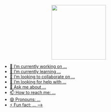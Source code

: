 <div align="center">
  <a href="https://github.com/JeffersonCorreiax>
  <img height="180em" src="https://github-readme-stats.vercel.app/api?username=JeffersonCorreiax&show_icons=true&theme=dracula&include_all_commits=true&count_private=true"/>
  <img height="180em" src="https://github-readme-stats.vercel.app/api/top-langs/?username=JeffersonCorreiax&layout=compact&langs_count=7&theme=dracula"/>
</div>











- 🔭 I’m currently working on ...
- 🌱 I’m currently learning ...
- 👯 I’m looking to collaborate on ...
- 🤔 I’m looking for help with ...
- 💬 Ask me about ...
- 📫 How to reach me: ...
- 😄 Pronouns: ...
- ⚡ Fun fact: ...
-->
